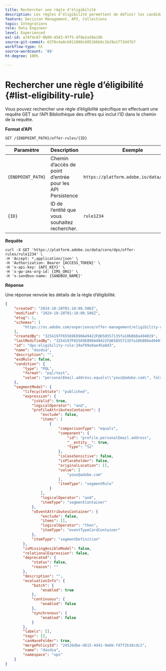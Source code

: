 ```yaml
---
title: Rechercher une règle d’éligibilité
description: Les règles d’éligibilité permettent de définir les candidats éligibles en fonction de ce que vous souhaitez cibler, comme les attributs de profil et les audiences.
feature: Decision Management, API, Collections
topic: Integrations
role: Data Engineer
level: Experienced
exl-id: a74f4c87-0b89-4583-97f5-df8e2a30a19b
source-git-commit: 6378c4a8cb911088c685166b9c1b29a1773d47b7
workflow-type: ht
source-wordcount: '88'
ht-degree: 100%

---
```


# Rechercher une règle d’éligibilité {#list-eligibility-rule}

Vous pouvez rechercher une règle d’éligibilité spécifique en effectuant une requête GET sur l’API Bibliothèque des offres qui inclut l’ID dans le chemin de la requête.

**Format d’API**

```http
GET /{ENDPOINT_PATH}/offer-rules/{ID}
```

| Paramètre | Description | Exemple |
| --------- | ----------- | ------- |
| `{ENDPOINT_PATH}` | Chemin d’accès de point d’entrée pour les API Persistence | `https://platform.adobe.io/data/core/dps` |
| `{ID}` | ID de l’entité que vous souhaitez rechercher. | `rule1234` |

**Requête**

```shell
curl -X GET 'https://platform.adobe.io/data/core/dps/offer-rules/rule1234' \
-H 'Accept: *,application/json' \
-H 'Authorization: Bearer {ACCESS_TOKEN}' \
-H 'x-api-key: {API_KEY}' \
-H 'x-gw-ims-org-id: {IMS_ORG}' \
-H 'x-sandbox-name: {SANDBOX_NAME}'
```

**Réponse**

Une réponse renvoie les détails de la règle d’éligibilité.

```json
{
    "created": "2024-10-28T01:18:08.506Z",
    "modified": "2024-10-28T01:18:08.506Z",
    "etag": 1,
    "schemas": [
        "https://ns.adobe.com/experience/offer-management/eligibility-rule"
    ],
    "createdBy": "3254197F65569E890A49422F@658557135fa10b860a494019",
    "lastModifiedBy": "3254197F65569E890A49422F@658557135fa10b860a494019",
    "id": "dps:eligibility-rule:19af09a9ae45a8d3",
    "name": "dasdsa",
    "description": "",
    "exdRule": false,
    "condition": {
        "type": "PQL",
        "format": "pql/text",
        "value": "personalEmail.address.equals(\"youz@adobe.com\", false)"
    },
    "segmentModel": {
        "lifecycleState": "published",
        "expression": {
            "isValid": true,
            "logicalOperator": "and",
            "profileAttributesContainer": {
                "exclude": false,
                "items": [
                    {
                        "comparisonType": "equals",
                        "component": {
                            "id": "profile.personalEmail.address",
                            "__entity__": true,
                            "type": "Sz"
                        },
                        "isCaseSensitive": false,
                        "isPlaceholder": false,
                        "originalLocation": [],
                        "value": [
                            "youz@adobe.com"
                        ],
                        "itemType": "segmentRule"
                    }
                ],
                "logicalOperator": "and",
                "itemType": "segmentContainer"
            },
            "xEventAttributesContainer": {
                "exclude": false,
                "items": [],
                "logicalOperator": "then",
                "itemType": "eventTypeCardContainer"
            },
            "itemType": "segmentDefinition"
        },
        "isMissingAnsibleModel": false,
        "relationalExpression": false,
        "deprecated": {
            "status": false,
            "reason": ""
        },
        "description": "",
        "evaluationInfo": {
            "batch": {
                "enabled": true
            },
            "continuous": {
                "enabled": false
            },
            "synchronous": {
                "enabled": false
            }
        },
        "labels": [],
        "tags": [],
        "canHaveFolder": true,
        "mergePolicyId": "24526dbe-d615-4d41-9ebb-fd7f2b3dcdc2",
        "name": "dasdsa",
        "namespace": "ups"
    }
}
```
